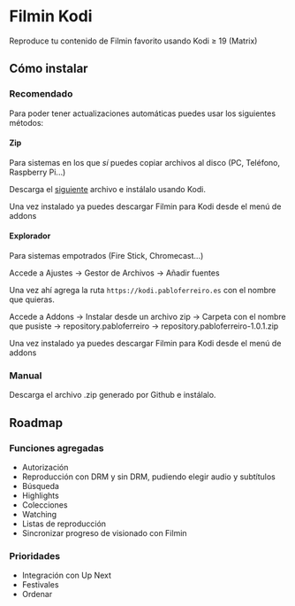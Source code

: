 # Filmin Kodi
Reproduce tu contenido de Filmin favorito usando Kodi ≥ 19 (Matrix)

## Cómo instalar
### Recomendado
Para poder tener actualizaciones automáticas puedes usar los siguientes métodos:
#### Zip
Para sistemas en los que _sí_ puedes copiar archivos al disco (PC, Teléfono, Raspberry Pi...)

Descarga el [siguiente](https://kodi.pabloferreiro.es/repository.pabloferreiro/repository.pabloferreiro-1.0.1.zip) archivo e instálalo usando Kodi.

Una vez instalado ya puedes descargar Filmin para Kodi desde el menú de addons
#### Explorador
Para sistemas empotrados (Fire Stick, Chromecast...)

Accede a Ajustes -> Gestor de Archivos -> Añadir fuentes

Una vez ahí agrega la ruta `https://kodi.pabloferreiro.es` con el nombre que quieras.

Accede a Addons -> Instalar desde  un archivo zip -> Carpeta con el nombre que pusiste -> repository.pabloferreiro -> repository.pabloferreiro-1.0.1.zip

Una vez instalado ya puedes descargar Filmin para Kodi desde el menú de addons

### Manual
Descarga el archivo .zip generado por Github e instálalo.

## Roadmap
### Funciones agregadas
* Autorización
* Reproducción con DRM y sin DRM, pudiendo elegir audio y subtítulos
* Búsqueda
* Highlights
* Colecciones
* Watching
* Listas de reproducción
* Sincronizar progreso de visionado con Filmin

### Prioridades
* Integración con Up Next
* Festivales
* Ordenar
